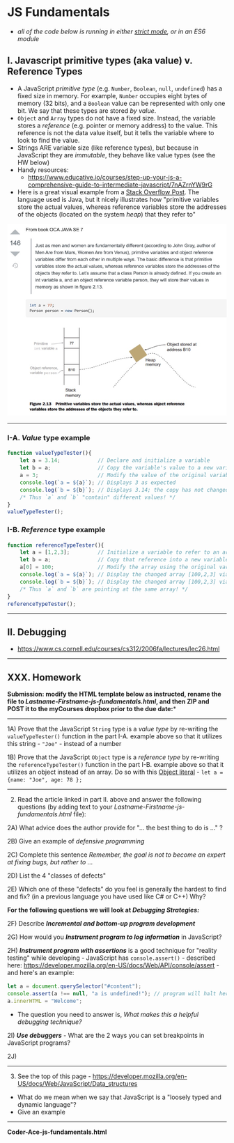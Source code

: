 # JS Fundamentals

- *all of the code below is running in either [strict mode](https://developer.mozilla.org/en-US/docs/Web/JavaScript/Reference/Strict_mode), or in an ES6 module*

## I. Javascript primitive types (aka value) v. Reference Types

- A JavaScript *primitive type* (e.g. `Number`, `Boolean`, `null`, `undefined`) has a fixed size in memory. For example, `Number` occupies eight bytes of memory (32 bits), and a `Boolean` value can be represented with only one bit. We say that these types are stored *by value*.
- `Object` and `Array` types do not have a fixed size. Instead, the variable stores a *reference* (e.g. pointer or memory address) to the value. This reference is not the data value itself, but it tells the variable where to look to find the value.
- Strings ARE variable size (like reference types), but because in JavaScript they are *immutable*, they behave like value types (see the HW below)
- Handy resources:
  - https://www.educative.io/courses/step-up-your-js-a-comprehensive-guide-to-intermediate-javascript/7nAZrnYW9rG
- Here is a great visual example from a [Stack Overflow Post](https://stackoverflow.com/questions/8790809/whats-the-difference-between-primitive-and-reference-types). The language used is Java, but it nicely illustrates how "primitive variables store the actual values, whereas reference variables store the addresses of the objects (located on the system *heap*) that they refer to"

![Screenshot](./_images/js-fundamentals-1.jpg)

<hr>

### I-A. *Value* type example

```js
function valueTypeTester(){
	let a = 3.14;            // Declare and initialize a variable
	let b = a;               // Copy the variable's value to a new variable
	a = 3;                   // Modify the value of the original variable
	console.log(`a = ${a}`); // Displays 3 as expected
	console.log(`b = ${b}`); // Displays 3.14; the copy has not changed
	/* Thus `a` and `b` "contain" different values! */
}
valueTypeTester();
```

### I-B. *Reference* type example

```js
function referenceTypeTester(){
	let a = [1,2,3];         // Initialize a variable to refer to an array
	let b = a;               // Copy that reference into a new variable
	a[0] = 100;              // Modify the array using the original variable's reference
	console.log(`a = ${a}`); // Display the changed array [100,2,3] via the original variable
	console.log(`b = ${b}`); // Display the changed array [100,2,3] via the new variable
	/* Thus `a` and `b` are pointing at the same array! */
}
referenceTypeTester();
```

<hr>

## II. Debugging


- https://www.cs.cornell.edu/courses/cs312/2006fa/lectures/lec26.html

<hr>

## XXX. Homework

**Submission: modify the HTML template below as instructed, rename the file to *Lastname-Firstname-js-fundamentals.html*, and then ZIP and POST it to the myCourses dropbox prior to the due date:***

<hr>

1A) Prove that the JavaScript `String` type is a *value type* by re-writing the `valueTypeTester()` function in the part I-A. example above so that it utilizes this string - `"Joe"` - instead of a number 

1B) Prove that the JavaScript `Object` type is a *reference type* by re-writing the `referenceTypeTester()` function in the part I-B. example above so that it utilizes an object instead of an array. Do so with this [Object literal](https://developer.mozilla.org/en-US/docs/Web/JavaScript/Reference/Operators/Object_initializer) - `let a = {name: "Joe", age: 78 };` 

<hr>

2) Read the article linked in part II. above and answer the following questions (by adding text to your *Lastname-Firstname-js-fundamentals.html* file):

2A) What advice does the author provide for "... the best thing to do is ..." ?

2B) Give an example of *defensive programming*

2C) Complete this sentence *Remember, the goal is not to become an expert at fixing bugs, but rather to ...*

2D) List the 4 "classes of defects"

2E) Which one of these "defects" do you feel is generally the hardest to find and fix? (in a previous language you have used like C# or C++) Why?

**For the following questions we will look at *Debugging Strategies:***

2F) Describe ***Incremental and bottom-up program development***

2G) How would you ***Instrument program to log information*** in JavaScript?

2H) ***Instrument program with assertions*** is a good technique for "reality testing" while developing - JavaScript has `console.assert()` - described here: https://developer.mozilla.org/en-US/docs/Web/API/console/assert - and here's an example:

```js
let a = document.querySelector("#content");
console.assert(a !== null, "a is undefined!"); // program will halt here if a IS null (i.e. if the assertion fails)
a.innerHTML = "Welcome";
```

- The question you need to answer is, *What makes this a helpful debugging technique?*

2I) ***Use debuggers*** - What are the 2 ways you can set breakpoints in JavaScript programs?

2J) 

<hr>

3) See the top of this page - https://developer.mozilla.org/en-US/docs/Web/JavaScript/Data_structures

- What do we mean when we say that JavaScript is a "loosely typed and dynamic language"?
- Give an example

<hr>

**Coder-Ace-js-fundamentals.html**

```html

```



